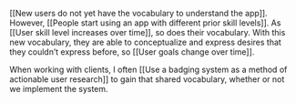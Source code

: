 [[New users do not yet have the vocabulary to understand the app]]. However, [[People start using an app with different prior skill levels]]. As [[User skill level increases over time]], so does their vocabulary. With this new vocabulary, they are able to conceptualize and express desires that they couldn’t express before, so [[User goals change over time]].

When working with clients, I often [[Use a badging system as a method of actionable user research]] to gain that shared vocabulary, whether or not we implement the system.